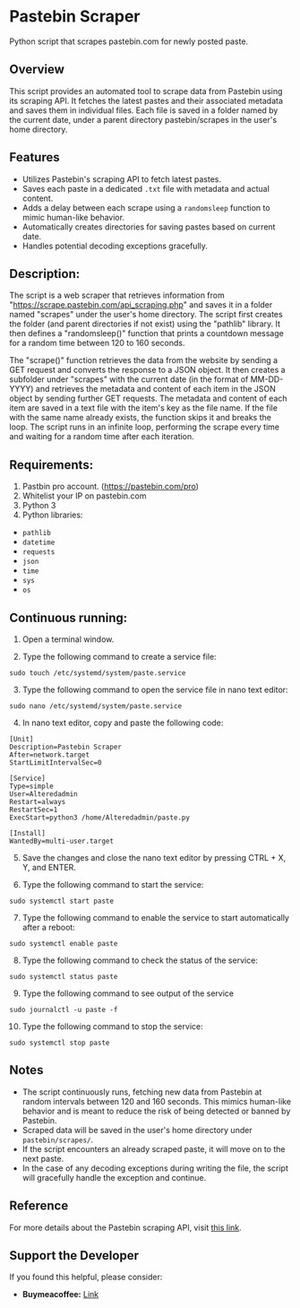 # Pastebin Scraper

 Python script that scrapes pastebin.com for newly posted paste.

## Overview
This script provides an automated tool to scrape data from Pastebin using its scraping API. It fetches the latest pastes and their associated metadata and saves them in individual files. Each file is saved in a folder named by the current date, under a parent directory pastebin/scrapes in the user's home directory.

## Features
- Utilizes Pastebin's scraping API to fetch latest pastes.
- Saves each paste in a dedicated `.txt` file with metadata and actual content.
- Adds a delay between each scrape using a `randomsleep` function to mimic human-like behavior.
- Automatically creates directories for saving pastes based on current date.
- Handles potential decoding exceptions gracefully.

## Description:

The script is a web scraper that retrieves information from "https://scrape.pastebin.com/api_scraping.php" and saves it in a folder named "scrapes" 
under the user's home directory. The script first creates the folder (and parent directories if not exist) using the "pathlib" library. 
It then defines a "randomsleep()" function that prints a countdown message for a random time between 120 to 160 seconds.

The "scrape()" function retrieves the data from the website by sending a GET request and converts the response to a JSON object. 
It then creates a subfolder under "scrapes" with the current date (in the format of MM-DD-YYYY) and retrieves the metadata and content of each item 
in the JSON object by sending further GET requests. The metadata and content of each item are saved in a text file with the item's key as the file name. 
If the file with the same name already exists, the function skips it and breaks the loop. The script runs in an infinite loop, performing the scrape 
every time and waiting for a random time after each iteration.

## Requirements:

1. Pastbin pro account. (https://pastebin.com/pro)
2. Whitelist your IP on pastebin.com
3. Python 3
4. Python libraries:
  - `pathlib`
  - `datetime`
  - `requests`
  - `json`
  - `time`
  - `sys`
  - `os`

## Continuous running:

1. Open a terminal window.

2. Type the following command to create a service file:

```
sudo touch /etc/systemd/system/paste.service
```

3. Type the following command to open the service file in nano text editor:

```
sudo nano /etc/systemd/system/paste.service
```

4. In nano text editor, copy and paste the following code:

```
[Unit]
Description=Pastebin Scraper
After=network.target
StartLimitIntervalSec=0

[Service]
Type=simple
User=Alteredadmin
Restart=always
RestartSec=1
ExecStart=python3 /home/Alteredadmin/paste.py

[Install]
WantedBy=multi-user.target

```

5. Save the changes and close the nano text editor by pressing CTRL + X, Y, and ENTER.

6. Type the following command to start the service:


```
sudo systemctl start paste
```

7. Type the following command to enable the service to start automatically after a reboot:


```
sudo systemctl enable paste

```

8. Type the following command to check the status of the service:

```
sudo systemctl status paste

```

9. Type the following command to see output of the service

```
sudo journalctl -u paste -f

```

10. Type the following command to stop the service:

```
sudo systemctl stop paste
```

## Notes

- The script continuously runs, fetching new data from Pastebin at random intervals between 120 and 160 seconds. This mimics human-like behavior and is meant to reduce the risk of being detected or banned by Pastebin.
- Scraped data will be saved in the user's home directory under `pastebin/scrapes/`.
- If the script encounters an already scraped paste, it will move on to the next paste.
- In the case of any decoding exceptions during writing the file, the script will gracefully handle the exception and continue.


## Reference
For more details about the Pastebin scraping API, visit [this link](https://pastebin.com/doc_api).


## Support the Developer
If you found this helpful, please consider:
- **Buymeacoffee:** [Link](http://buymeacoffee.com/alteredadmin)
